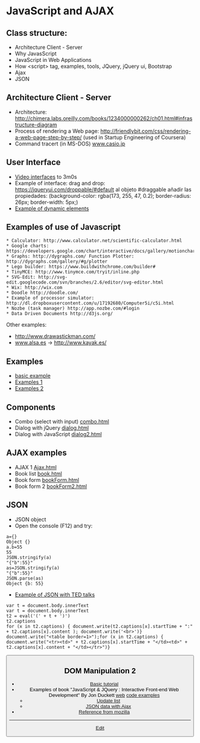 # JavaScript and AJAX

## Class structure:
- Architecture Client - Server
- Why JavasScript
- JavaScript in Web Applications
- How &lt;script&gt; tag, examples, tools, JQuery, jQuery ui, Bootstrap
- Ajax
- JSON

## Architecture Client - Server
- Architecture: <http://chimera.labs.oreilly.com/books/1234000000262/ch01.html#infrastructure-diagram>
- Process of rendering a Web page: <http://friendlybit.com/css/rendering-a-web-page-step-by-step/> (used in Startup Engineering of Coursera)
- Command tracert (in MS-DOS) www.casio.jp

## User Interface
- [Video interfaces](https://youtu.be/M0IR40ud0jU?t=2m16s) to 3m0s
- Example of interface: drag and drop: <https://jqueryui.com/droppable/#default> al objeto #draggable añadir las propiedades: (background-color: rgba(173, 255, 47, 0.2); border-radius: 26px; border-width: 5px;)
- [Example of dynamic elements](http://www.w3schools.com/jsref/tryit.asp?filename=tryjsref_document_createelement2)

## Examples of use of Javascript
	* Calculator: http://www.calculator.net/scientific-calculator.html
	* Google charts: https://developers.google.com/chart/interactive/docs/gallery/motionchart#Example
	* Graphs: http://dygraphs.com/ Function Plotter: http://dygraphs.com/gallery/#g/plotter
	* Lego builder: https://www.buildwithchrome.com/builder#
	* TinyMCE: http://www.tinymce.com/tryit/inline.php
	* SVG-Edit: http://svg-edit.googlecode.com/svn/branches/2.6/editor/svg-editor.html
	* Wix: http://wix.com
	* Doodle http://doodle.com/
	* Example of processor simulator: http://dl.dropboxusercontent.com/u/17192680/Computer5i/c5i.html
	* Nozbe (task manager) http://app.nozbe.com/#login
	* Data Driven Documents http://d3js.org/

Other examples:
* http://www.drawastickman.com/
* www.alsa.es -> http://www.kayak.es/

## Examples
- [basic example](JavaScript/basicJavascript.html)
- [Examples 1](JavaScript/JavaScript1.html)
- [Examples 2](JavaScript/JavaScript2.html)

## Components
- Combo (select with input) [combo.html](JavaScript/components/combo.html)
- Dialog with jQuery [dialog.html](JavaScript/components/dialog.html)
- Dialog with JavaScript [dialog2.html](JavaScript/components/dialog2.html)

## AJAX examples
- AJAX 1 [Ajax.html](AJAX/Ajax.html)
- Book list [book.html](AJAX/book.html)
- Book form [bookForm.html](AJAX/bookForm.html)
- Book form 2 [bookForm2.html](AJAX/bookForm2.html)

## JSON
- JSON object
- Open the console (F12) and try:

```
a={}
Object {}
a.b=55
55
JSON.stringify(a)
"{"b":55}"
as=JSON.stringify(a)
"{"b":55}"
JSON.parse(as)
Object {b: 55}
```

- [Example of JSON with TED talks](http://www.ted.com/talks/subtitles/id/70/lang/en)

```
var t = document.body.innerText
var t = document.body.innerText
t2 = eval('(' + t + ')')
t2.captions
for (x in t2.captions) { document.write(t2.captions[x].startTime + ":" + t2.captions[x].content ); document.write('<br>')}
document.write("<table border=1>");for (x in t2.captions) { document.write("<tr><td>" + t2.captions[x].startTime + "</td><td>" + t2.captions[x].content + "</td></tr>")}
```

<button onclick='document.body.innerHTML=""'/>

## DOM Manipulation 2
- [Basic tutorial](http://callmenick.com/post/basics-javascript-dom-manipulation)
- Examples of book "JavaScript & JQuery : Interactive Front-end Web Development" By Jon Duckett [web](http://javascriptbook.com/) [code examples](http://javascriptbook.com/code/)
  - [Update list](http://javascriptbook.com/code/c05/example.html)
  - [JSON data with Ajax](http://javascriptbook.com/code/c08/data-json.html)
- [Reference from mozilla](https://developer.mozilla.org/en-US/docs/Web/API/Document_Object_Model/Introduction)

---
[Edit](https://github.com/nicolasserrano/CS/edit/master/JavaScript.md)
